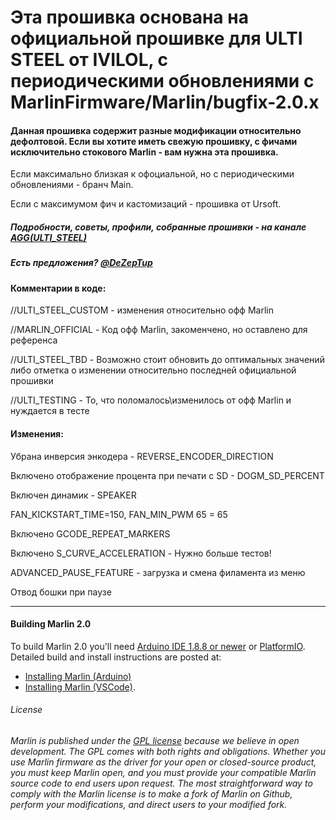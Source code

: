 # Эта прошивка основана на официальной прошивке для ULTI STEEL от IVILOL, с периодическими обновлениями с MarlinFirmware/Marlin/bugfix-2.0.x
#### Данная прошивка содержит разные модификации относительно дефолтовой. Если вы хотите иметь свежую прошивку, с фичами исключительно стокового Marlin - вам нужна эта прошивка.
Если максимально близкая к офоциальной, но с периодическими обновлениями - бранч Main.

Если с максимумом фич и кастомизаций - прошивка от Ursoft.

##### Подробности, советы, профили, собранные прошивки - на канале [AGG(ULTI_STEEL)](https://t.me/AGG_ULTI_Steel)
##### Есть предложения? [@DeZepTup](https://t.me/DeZepTup)
#### Комментарии в коде:
//ULTI_STEEL_CUSTOM - изменения относительно офф Marlin

//MARLIN_OFFICIAL - Код офф Marlin, закоменчено, но оставлено для референса

//ULTI_STEEL_TBD - Возможно стоит обновить до оптимальных значений либо отметка о изменении относительно последней официальной прошивки

//ULTI_TESTING - То, что поломалось\изменилось от офф Marlin и нуждается в тесте

#### Изменения:
Убрана инверсия энкодера - REVERSE_ENCODER_DIRECTION

Включено отображение процента при печати с SD - DOGM_SD_PERCENT

Включен динамик - SPEAKER

FAN_KICKSTART_TIME=150, FAN_MIN_PWM 65 = 65

Включено GCODE_REPEAT_MARKERS

Включено S_CURVE_ACCELERATION - Нужно больше тестов!

ADVANCED_PAUSE_FEATURE - загрузка и смена филамента из меню

Отвод бошки при паузе

------



#### Building Marlin 2.0

To build Marlin 2.0 you'll need [Arduino IDE 1.8.8 or newer](https://www.arduino.cc/en/main/software) or [PlatformIO](http://docs.platformio.org/en/latest/ide.html#platformio-ide). Detailed build and install instructions are posted at:

  - [Installing Marlin (Arduino)](http://marlinfw.org/docs/basics/install_arduino.html)
  - [Installing Marlin (VSCode)](http://marlinfw.org/docs/basics/install_platformio_vscode.html).

###### License

###### Marlin is published under the [GPL license](/LICENSE) because we believe in open development. The GPL comes with both rights and obligations. Whether you use Marlin firmware as the driver for your open or closed-source product, you must keep Marlin open, and you must provide your compatible Marlin source code to end users upon request. The most straightforward way to comply with the Marlin license is to make a fork of Marlin on Github, perform your modifications, and direct users to your modified fork.
